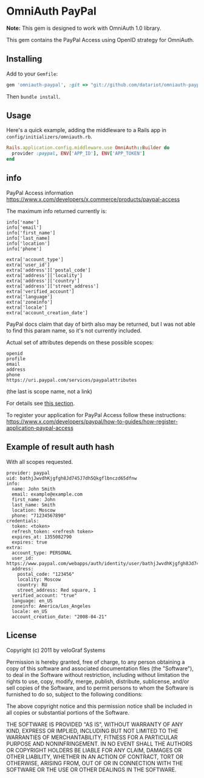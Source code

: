 # OmniAuth PayPal

**Note:** This gem is designed to work with OmniAuth 1.0 library.

This gem contains the PayPal Access using OpenID strategy for OmniAuth.

## Installing

Add to your `Gemfile`:

```ruby
gem 'omniauth-paypal', :git => "git://github.com/datariot/omniauth-paypal.git"
```

Then `bundle install`.

## Usage

Here's a quick example, adding the middleware to a Rails app in `config/initializers/omniauth.rb`.

```ruby
Rails.application.config.middleware.use OmniAuth::Builder do
  provider :paypal, ENV['APP_ID'], ENV['APP_TOKEN']
end
```

## info

PayPal Access information https://www.x.com/developers/x.commerce/products/paypal-access

The maximum info returned currently is:

    info['name']
    info['email']
    info['first_name']
    info['last_name]
    info['location']
    info['phone']

    extra['account_type']
    extra['user_id']
    extra['address']['postal_code']
    extra['address']['locality']
    extra['address']['country']
    extra['address']['street_address']
    extra['verified_account']
    extra['language']
    extra['zoneinfo']
    extra['locale']
    extra['account_creation_date']

PayPal docs claim that day of birth also may be returned, but I was not able to find this param name, so it's not currently included.

Actual set of attributes depends on these possible scopes:

    openid
    profile
    email
    address
    phone
    https://uri.paypal.com/services/paypalattributes
(the last is scope name, not a link)

For details see [this section](https://www.x.com/developers/paypal/documentation-tools/quick-start-guides/oauth-openid-connect-integration-paypal##attributes).

To register your application for PayPal Access follow these instructions: https://www.x.com/developers/paypal/how-to-guides/how-register-application-paypal-access


## Example of result auth hash
With all scopes requested.

    provider: paypal
    uid: bathjJwvdhKjgfgh8Jd745J7dh5Qkgflbnczd65dfnw
    info:
      name: John Smith
      email: example@example.com
      first_name: John
      last_name: Smith
      location: Moscow
      phone: "71234567890"
    credentials:
      token: <token>
      refresh_token: <refresh token>
      expires_at: 1355082790
      expires: true
    extra:
      account_type: PERSONAL
      user_id: https://www.paypal.com/webapps/auth/identity/user/bathjJwvdhKjgfgh8Jd745J7dh5Qkgflbnczd65dfnw
      address:
        postal_code: "123456"
        locality: Moscow
        country: RU
        street_address: Red square, 1
      verified_account: "true"
      language: en_US
      zoneinfo: America/Los_Angeles
      locale: en_US
      account_creation_date: "2008-04-21"

## License

Copyright (c) 2011 by veloGraf Systems

Permission is hereby granted, free of charge, to any person obtaining a copy of this software and associated documentation files (the "Software"), to deal in the Software without restriction, including without limitation the rights to use, copy, modify, merge, publish, distribute, sublicense, and/or sell copies of the Software, and to permit persons to whom the Software is furnished to do so, subject to the following conditions:

The above copyright notice and this permission notice shall be included in all copies or substantial portions of the Software.

THE SOFTWARE IS PROVIDED "AS IS", WITHOUT WARRANTY OF ANY KIND, EXPRESS OR IMPLIED, INCLUDING BUT NOT LIMITED TO THE WARRANTIES OF MERCHANTABILITY, FITNESS FOR A PARTICULAR PURPOSE AND NONINFRINGEMENT. IN NO EVENT SHALL THE AUTHORS OR COPYRIGHT HOLDERS BE LIABLE FOR ANY CLAIM, DAMAGES OR OTHER LIABILITY, WHETHER IN AN ACTION OF CONTRACT, TORT OR OTHERWISE, ARISING FROM, OUT OF OR IN CONNECTION WITH THE SOFTWARE OR THE USE OR OTHER DEALINGS IN THE SOFTWARE.
